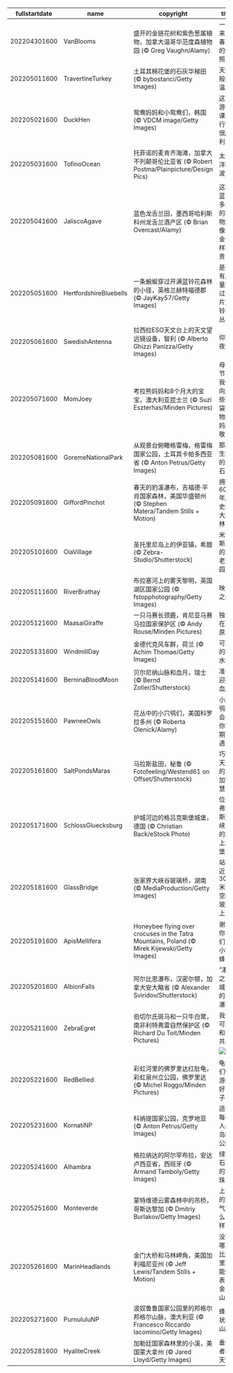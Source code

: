 |fullstartdate|name|copyright|title|image|
|--|--|--|--|--|
202204301600|VanBlooms|盛开的金链花树和紫色葱属植物，加拿大温哥华范度森植物园 (© Greg Vaughn/Alamy)|一张来自春天的快照|![](/zh-CN/2022/05/202204301600VanBlooms.jpg)|
202205011600|TravertineTurkey|土耳其棉花堡的石灰华梯田 (© bybostanci/Getty Images)|天堂般的温泉|![](/zh-CN/2022/05/202205011600TravertineTurkey.jpg)|
202205021600|DuckHen|鸳鸯妈妈和小鸳鸯们，韩国 (© VDCM image/Getty Images)|这节游泳课进行得很顺利|![](/zh-CN/2022/05/202205021600DuckHen.jpg)|
202205031600|TofinoOcean|托菲诺的麦肯齐海滩，加拿大不列颠哥伦比亚省 (© Robert Postma/Plainpicture/Design Pics)|太平洋的波涛|![](/zh-CN/2022/05/202205031600TofinoOcean.jpg)|
202205041600|JaliscoAgave|蓝色龙舌兰田，墨西哥哈利斯科州龙舌兰酒产区 (© Brian Overcast/Alamy)|这种蓝色多汁的植物就像黄金一样珍贵|![](/zh-CN/2022/05/202205041600JaliscoAgave.jpg)|
202205051600|HertfordshireBluebells|一条蜿蜒穿过开满蓝铃花森林的小径，英格兰赫特福德郡 (© JayKay57/Getty Images)|是否有胆量穿过这片蓝铃花丛？|![](/zh-CN/2022/05/202205051600HertfordshireBluebells.jpg)|
202205061600|SwedishAntenna|拉西拉ESO天文台上的天文望远镜设备，智利 (© Alberto Ghizzi Panizza/Getty Images)|仰望夜空|![](/zh-CN/2022/05/202205061600SwedishAntenna.jpg)|
202205071600|MomJoey|考拉熊妈妈和8个月大的宝宝，澳大利亚昆士兰 (© Suzi Eszterhas/Minden Pictures)|母亲节，我们向这些有袋动物妈妈致敬|![](/zh-CN/2022/05/202205071600MomJoey.jpg)|
202205081600|GoremeNationalPark|从观景台俯瞰格雷梅，格雷梅国家公园，土耳其卡帕多西亚省 (© Anton Petrus/Getty Images)|那些生动的岩石|![](/zh-CN/2022/05/202205081600GoremeNationalPark.jpg)|
202205091600|GiffordPinchot|春天的豹溪瀑布，吉福德·平肖国家森林，美国华盛顿州 (© Stephen Matera/Tandem Stills + Motion)|拥有6000年历史的大森林|![](/zh-CN/2022/05/202205091600GiffordPinchot.jpg)|
202205101600|OiaVillage|圣托里尼岛上的伊亚镇，希腊 (© Zebra-Studio/Shutterstock)|米诺斯人的古老家园|![](/zh-CN/2022/05/202205101600OiaVillage.jpg)|
202205111600|RiverBrathay|布拉塞河上的雾天黎明，英国湖区国家公园 (© fstopphotography/Getty Images)|映湖之美|![](/zh-CN/2022/05/202205111600RiverBrathay.jpg)|
202205121600|MaasaiGiraffe|一只马赛长颈鹿，肯尼亚马赛马拉国家保护区 (© Andy Rouse/Minden Pictures)|独自在草原上|![](/zh-CN/2022/05/202205121600MaasaiGiraffe.jpg)|
202205131600|WindmillDay|金德代克风车群，荷兰 (© Achim Thomae/Getty Images)|可靠的移水器|![](/zh-CN/2022/05/202205131600WindmillDay.jpg)|
202205141600|BerninaBloodMoon|贝尔尼纳山脉和血月，瑞士 (© Bernd Zoller/Shutterstock)|准备迎接血月|![](/zh-CN/2022/05/202205141600BerninaBloodMoon.jpg)|
202205151600|PawneeOwls|花丛中的小穴鸮们，美国科罗拉多州 (© Roberta Olenick/Alamy)|小穴鸮们会与你不期而遇|![](/zh-CN/2022/05/202205151600PawneeOwls.jpg)|
202205161600|SaltPondsMaras|马拉斯盐田，秘鲁 (© Fotofeeling/Westend61 on Offset/Shutterstock)|巧夺天工的印加智慧|![](/zh-CN/2022/05/202205161600SaltPondsMaras.jpg)|
202205171600|SchlossGluecksburg|护城河边的格吕克斯堡城堡，德国 (© Christian Back/eStock Photo)|位于弗伦斯堡峡湾的水上城堡|![](/zh-CN/2022/05/202205171600SchlossGluecksburg.jpg)|
202205181600|GlassBridge|张家界大峡谷玻璃桥，湖南 (© MediaProduction/Getty Images)|站在近300米高空的玻璃上|![](/zh-CN/2022/05/202205181600GlassBridge.jpg)|
202205191600|ApisMellifera|Honeybee flying over crocuses in the Tatra Mountains, Poland (© Mirek Kijewski/Getty Images)|谢谢你们，小蜜蜂！|![](/zh-CN/2022/05/202205191600ApisMellifera.jpg)|
202205201600|AlbionFalls|阿尔比恩瀑布，汉密尔顿，加拿大安大略省 (© Alexander Sviridov/Shutterstock)|“瀑布之城”中的小瀑布|![](/zh-CN/2022/05/202205201600AlbionFalls.jpg)|
202205211600|ZebraEgret|伯切尔氏斑马和一只牛白鹭，南非利特弗雷自然保护区 (© Richard Du Toit/Minden Pictures)|我们可以和谐共处|![](/zh-CN/2022/05/202205211600ZebraEgret.jpg)|
||||![](/zh-CN/2022/05/.jpg)|
202205221600|RedBellied|彩虹河里的佛罗里达红肚龟，彩虹泉州立公园，佛罗里达 (© Michel Roggo/Minden Pictures)|龟龟们畅游的好日子|![](/zh-CN/2022/05/202205221600RedBellied.jpg)|
202205231600|KornatiNP|科纳提国家公园，克罗地亚 (© Anton Petrus/Getty Images)|适合每个人的岛屿公园|![](/zh-CN/2022/05/202205231600KornatiNP.jpg)|
202205241600|Alhambra|格拉纳达的阿尔罕布拉，安达卢西亚省，西班牙 (© Armand Tamboly/Getty Images)|绿宝石中的珍珠|![](/zh-CN/2022/05/202205241600Alhambra.jpg)|
202205251600|Monteverde|蒙特维德云雾森林中的吊桥，哥斯达黎加 (© Dmitriy Burlakov/Getty Images)|上面的空气怎么样？|![](/zh-CN/2022/05/202205251600Monteverde.jpg)|
202205261600|MarinHeadlands|金门大桥和马林岬角，美国加利福尼亚州 (© Jeff Lewis/Tandem Stills + Motion)|没有哪儿比这里更能代表旧金山…|![](/zh-CN/2022/05/202205261600MarinHeadlands.jpg)|
202205271600|PurnululuNP|波奴鲁鲁国家公园里的邦格尔邦格尔山脉，澳大利亚 (© Francesco Riccardo Iacomino/Getty Images)|蜂巢状的山脉|![](/zh-CN/2022/05/202205271600PurnululuNP.jpg)|
202205281600|HyaliteCreek|加勒廷国家森林里的小溪，美国蒙大拿州 (© Jared Lloyd/Getty Images)|垂钓者的天堂|![](/zh-CN/2022/05/202205281600HyaliteCreek.jpg)|
